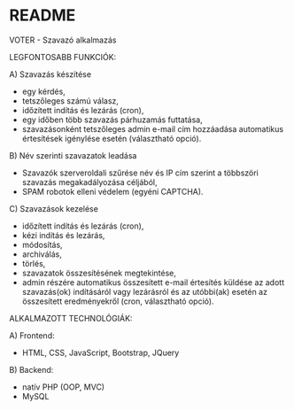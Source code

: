 # README #

 VOTER - Szavazó alkalmazás   

LEGFONTOSABB FUNKCIÓK:

A) Szavazás készítése
- egy kérdés,
- tetszőleges számú válasz,
- időzített indítás és lezárás (cron),
- egy időben több szavazás párhuzamás futtatása,
- szavazásonként tetszőleges admin e-mail cím hozzáadása automatikus értesítések igénylése esetén (választható opció).

B) Név szerinti szavazatok leadása
- Szavazók szerveroldali szűrése név és IP cím szerint a többszöri szavazás megakadályozása céljából,
- SPAM robotok elleni védelem (egyéni CAPTCHA).

C) Szavazások kezelése
- időzített indítás és lezárás (cron),
- kézi indítás és lezárás,
- módosítás,
- archiválás,
- törlés,
- szavazatok összesítésének megtekintése,
- admin részére automatikus összesített e-mail értesítés küldése az adott szavazás(ok) indításáról vagy lezárásról és az utóbbi(ak) esetén az összesített eredményekről (cron, választható opció).

ALKALMAZOTT TECHNOLÓGIÁK:

A) Frontend:

- HTML, CSS, JavaScript, Bootstrap, JQuery

B) Backend:

- natív PHP (OOP, MVC)
- MySQL
